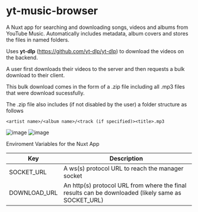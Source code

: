 # yt-music-browser

A Nuxt app for searching and downloading songs, videos and albums from YouTube Music. Automatically includes metadata, album covers and stores the files in named folders.

Uses **yt-dlp** (https://github.com/yt-dlp/yt-dlp) to download the videos on the backend.

A user first downloads their videos to the server and then requests a bulk download to their client.

This bulk download comes in the form of a .zip file including all .mp3 files that were download sucessfully.

The .zip file also includes (if not disabled by the user) a folder structure as follows

```
<artist name>/<album name>/<track (if specified)><title>.mp3
```

![image](https://github.com/user-attachments/assets/09f96f16-1510-49e1-8c76-95bce3d3bbee)
![image](https://github.com/user-attachments/assets/73ebc985-aedd-44d8-9a74-ca874fa9137b)

Enviroment Variables for the Nuxt App

| Key          | Description                                                                                        |
| ------------ | -------------------------------------------------------------------------------------------------- |
| SOCKET_URL   | A ws(s) protocol URL to reach the manager socket                                                   |
| DOWNLOAD_URL | An http(s) protocol URL from where the final results can be downloaded (likely same as SOCKET_URL) |
